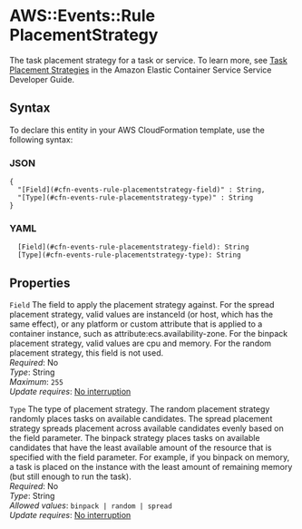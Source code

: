 # AWS::Events::Rule PlacementStrategy<a name="aws-properties-events-rule-placementstrategy"></a>

The task placement strategy for a task or service\. To learn more, see [Task Placement Strategies](https://docs.aws.amazon.com/AmazonECS/latest/developerguide/task-placement-strategies.html) in the Amazon Elastic Container Service Service Developer Guide\.

## Syntax<a name="aws-properties-events-rule-placementstrategy-syntax"></a>

To declare this entity in your AWS CloudFormation template, use the following syntax:

### JSON<a name="aws-properties-events-rule-placementstrategy-syntax.json"></a>

```
{
  "[Field](#cfn-events-rule-placementstrategy-field)" : String,
  "[Type](#cfn-events-rule-placementstrategy-type)" : String
}
```

### YAML<a name="aws-properties-events-rule-placementstrategy-syntax.yaml"></a>

```
  [Field](#cfn-events-rule-placementstrategy-field): String
  [Type](#cfn-events-rule-placementstrategy-type): String
```

## Properties<a name="aws-properties-events-rule-placementstrategy-properties"></a>

`Field` <a name="cfn-events-rule-placementstrategy-field"></a>
The field to apply the placement strategy against\. For the spread placement strategy, valid values are instanceId \(or host, which has the same effect\), or any platform or custom attribute that is applied to a container instance, such as attribute:ecs\.availability\-zone\. For the binpack placement strategy, valid values are cpu and memory\. For the random placement strategy, this field is not used\.  
_Required_: No  
_Type_: String  
_Maximum_: `255`  
_Update requires_: [No interruption](https://docs.aws.amazon.com/AWSCloudFormation/latest/UserGuide/using-cfn-updating-stacks-update-behaviors.html#update-no-interrupt)

`Type` <a name="cfn-events-rule-placementstrategy-type"></a>
The type of placement strategy\. The random placement strategy randomly places tasks on available candidates\. The spread placement strategy spreads placement across available candidates evenly based on the field parameter\. The binpack strategy places tasks on available candidates that have the least available amount of the resource that is specified with the field parameter\. For example, if you binpack on memory, a task is placed on the instance with the least amount of remaining memory \(but still enough to run the task\)\.  
_Required_: No  
_Type_: String  
_Allowed values_: `binpack | random | spread`  
_Update requires_: [No interruption](https://docs.aws.amazon.com/AWSCloudFormation/latest/UserGuide/using-cfn-updating-stacks-update-behaviors.html#update-no-interrupt)
